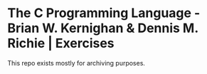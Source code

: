 # The C Programming Language - Brian W. Kernighan & Dennis M. Richie | Exercises
This repo exists mostly for archiving purposes.
